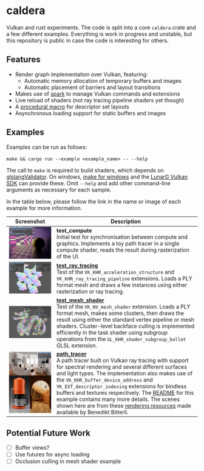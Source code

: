 # caldera

Vulkan and rust experiments. The code is split into a core `caldera` crate and a few different examples. Everything is work in progress and unstable, but this repository is public in case the code is interesting for others.

## Features

- Render graph implementation over Vulkan, featuring:
  - Automatic memory allocation of temporary buffers and images
  - Automatic placement of barriers and layout transitions
- Makes use of [spark](https://github.com/sjb3d/spark) to manage Vulkan commands and extensions
- Live reload of shaders (not ray tracing pipeline shaders yet though)
- A [procedural macro](caldera-macro) for descriptor set layouts
- Asynchronous loading support for static buffers and images

## Examples

Examples can be run as follows:

```
make && cargo run --example <example_name> -- --help
```

The call to `make` is required to build shaders, which depends on [glslangValidator](https://github.com/KhronosGroup/glslang).
On windows, [make for windows](http://gnuwin32.sourceforge.net/packages/make.htm) and the [LunarG Vulkan SDK](https://vulkan.lunarg.com/) can provide these.
Omit `--help` and add other command-line arguments as necessary for each sample.

In the table below, please follow the link in the name or image of each example for more information.

Screenshot | Description
--- | ---
![compute image](images/test_compute.jpg) | **test_compute**<br/>Initial test for synchronisation between compute and graphics.  Implements a toy path tracer in a single compute shader, reads the result during rasterization of the UI.
[![ray_tracing image](images/test_ray_tracing.jpg)](caldera/examples/test_ray_tracing) | [**test_ray_tracing**](caldera/examples/test_ray_tracing)<br/>Test of the `VK_KHR_acceleration_structure` and `VK_KHR_ray_tracing_pipeline` extensions. Loads a PLY format mesh and draws a few instances using either rasterization or ray tracing.
[![mesh_shader image](images/test_mesh_shader.jpg)](caldera/examples/test_mesh_shader) | [**test_mesh_shader**](caldera/examples/test_mesh_shader)<br/>Test of the `VK_NV_mesh_shader` extension.  Loads a PLY format mesh, makes some clusters, then draws the result using either the standard vertex pipeline or mesh shaders. Cluster-level backface culling is implemented efficiently in the task shader using subgroup operations from the `GL_KHR_shader_subgroup_ballot` GLSL extension.
[![living-room-2 image](images/path_tracer.jpg)](caldera/examples/path_tracer) | [**path_tracer**](caldera/examples/path_tracer)<br/>A path tracer built on Vulkan ray tracing with support for spectral rendering and several different surfaces and light types. The implementation also makes use of the `VK_KHR_buffer_device_address` and `VK_EXT_descriptor_indexing` extensions for bindless buffers and textures respectively. The [README](caldera/examples/path_tracer) for this example contains many more details. The scenes shown here are from these [rendering resources](https://benedikt-bitterli.me/resources/) made available by Benedikt Bitterli.

## Potential Future Work

- [ ] Buffer views?
- [ ] Use futures for async loading
- [ ] Occlusion culling in mesh shader example
